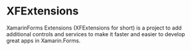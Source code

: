 # XFExtensions
XamarinForms Extensions (XFExtensions for short) is a project to add additional controls and services to make it faster and easier to develop great apps in Xamarin.Forms.